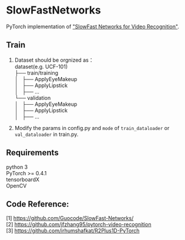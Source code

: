 # SlowFastNetworks
PyTorch implementation of ["SlowFast Networks for Video Recognition"](https://arxiv.org/abs/1812.03982).
## Train
1. Dataset should be orgnized as：  
dataset(e.g. UCF-101)  
├── train/training  
│   ├── ApplyEyeMakeup  
│   ├── ApplyLipstick  
│   ├── ...  
└── validation  
│   ├── ApplyEyeMakeup  
│   ├── ApplyLipstick  
│   ├── ...  

2. Modify the params in config.py and `mode` of `train_dataloader` or `val_dataloader` in train.py.   

## Requirements
python 3  
PyTorch >= 0.4.1  
tensorboardX  
OpenCV  

## Code Reference:
[1] https://github.com/Guocode/SlowFast-Networks/  
[2] https://github.com/jfzhang95/pytorch-video-recognition  
[3] https://github.com/irhumshafkat/R2Plus1D-PyTorch  
